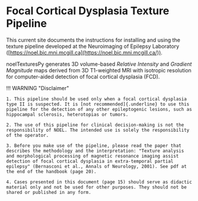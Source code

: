 # Focal Cortical Dysplasia Texture Pipeline

This current site documents the instructions for installing and using the texture pipeline developed at the Neuroimaging of Epilepsy Laboratory ([https://noel.bic.mni.mcgill.ca](https://noel.bic.mni.mcgill.ca/)). 

noelTexturesPy generates 3D volume-based *Relative Intensity* and *Gradient* *Magnitude* maps derived from 3D T1-weighted MRI with isotropic resolution for computer-aided detection of focal cortical dysplasia (FCD).


!!! WARNING "Disclaimer"

    1. This pipeline should be used only when a focal cortical dysplasia type II is suspected. It is [not recommended]{.underline} to use this pipeline for the detection of any other epileptogenic lesions, such as hippocampal sclerosis, heterotopias or tumors.

    2. The use of this pipeline for clinical decision-making is not the responsibility of NOEL. The intended use is solely the responsibility of the operator.

    3. Before you make use of the pipeline, please read the paper that describes the methodology and the interpretation: "Texture analysis and morphological processing of magnetic resonance imaging assist detection of focal cortical dysplasia in extra‐temporal partial epilepsy" (Bernasconi et al., Annals of Neurology, 2001). See pdf at the end of the handbook (page 20).

    4. Cases presented in this document (page 15) should serve as didactic material only and not be used for other purposes. They should not be shared or published in any form.
